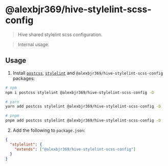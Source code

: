 # @alexbjr369/hive-stylelint-scss-config

> Hive shared stylelint scss configuration.

> Internal usage.

## Usage

1. Install [`postcss`](https://www.npmjs.com/package/postcss), [`stylelint`](https://www.npmjs.com/package/stylelint) and `@alexbjr369/hive-stylelint-scss-config` packages:

```bash
# npm
npm i postcss stylelint @alexbjr369/hive-stylelint-scss-config -D

# yarn
yarn add postcss stylelint @alexbjr369/hive-stylelint-scss-config -D

# pnpm
pnpm add postcss stylelint @alexbjr369/hive-stylelint-scss-config -D
```

2. Add the following to `package.json`:

```json
{
  "stylelint": {
    "extends": ["@alexbjr369/hive-stylelint-scss-config"]
  }
}
```
